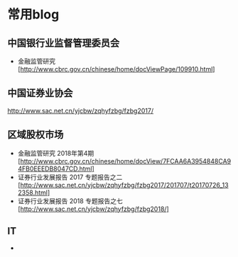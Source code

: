 
常用blog
==========================================================

中国银行业监督管理委员会
----------------------------------------------------------

+ 金融监管研究[http://www.cbrc.gov.cn/chinese/home/docViewPage/109910.html]

中国证券业协会
----------------------------------------------------------
http://www.sac.net.cn/yjcbw/zqhyfzbg/fzbg2017/

区域股权市场
----------------------------------------------------------
+ 金融监管研究 2018年第4期[http://www.cbrc.gov.cn/chinese/home/docView/7FCAA6A3954848CA94FB0EEEDB8047CD.html]
+ 证券行业发展报告 2017 专题报告之二[http://www.sac.net.cn/yjcbw/zqhyfzbg/fzbg2017/201707/t20170726_132358.html]
+ 证券行业发展报告 2018 专题报告之七[http://www.sac.net.cn/yjcbw/zqhyfzbg/fzbg2018/]


IT
----------------------------------------------------------
+ 
